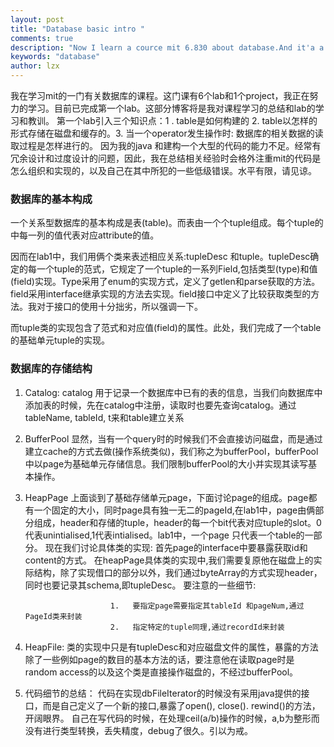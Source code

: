 ```yaml
---
layout: post
title: "Database basic intro "
comments: true
description: "Now I learn a cource mit 6.830 about database.And it'a a intro "
keywords: "database"
author: lzx
---
```


  我在学习mit的一门有关数据库的课程。这门课有6个lab和1个project，我正在努力的学习。目前已完成第一个lab。这部分博客将是我对课程学习的总结和lab的学习和教训。
   第一个lab引入三个知识点：1 . table是如何构建的  2. table以怎样的形式存储在磁盘和缓存的。3. 当一个operator发生操作时: 数据库的相关数据的读取过程是怎样进行的。
因为我的java 和建构一个大型的代码的能力不足。经常有冗余设计和过度设计的问题，因此，我在总结相关经验时会格外注重mit的代码是怎么组织和实现的，以及自己在其中所犯的一些低级错误。水平有限，请见谅。
### 数据库的基本构成
一个关系型数据库的基本构成是表(table)。而表由一个个tuple组成。每个tuple的中每一列的值代表对应attribute的值。

因而在lab1中，我们用俩个类来表述相应关系:tupleDesc 和tuple。tupleDesc确定的每一个tuple的范式，它规定了一个tuple的一系列Field,包括类型(type)和值(field)实现。Type采用了enum的实现方式，定义了getlen和parse获取的方法。field采用interface继承实现的方法去实现。field接口中定义了比较获取类型的方法。我对于接口的使用十分拙劣，所以强调一下。

而tuple类的实现包含了范式和对应值(field)的属性。此处，我们完成了一个table的基础单元tuple的实现。
### 数据库的存储结构

1. Catalog:
catalog 用于记录一个数据库中已有的表的信息，当我们向数据库中添加表的时候，先在catalog中注册，读取时也要先查询catalog。通过tableName, tableId, t来和table建立关系

2. BufferPool
显然，当有一个query时的时候我们不会直接访问磁盘，而是通过建立cache的方式去做(操作系统类似)，我们称之为bufferPool，bufferPool中以page为基础单元存储信息。我们限制bufferPool的大小并实现其读写基本操作。

3. HeapPage
上面谈到了基础存储单元page，下面讨论page的组成。page都有一个固定的大小，同时page具有独一无二的pageId,在lab1中，page由俩部分组成，header和存储的tuple，header的每一个bit代表对应tuple的slot。0 代表unintialised,1代表intialised。lab1中，一个page 只代表一个table的一部分。
现在我们讨论具体类的实现:
首先page的interface中要暴露获取id和content的方式。
在heapPage具体类的实现中,我们需要复原他在磁盘上的实际结构，除了实现借口的部分以外，我们通过byteArray的方式实现header，同时也要记录其schema,即tupleDesc。
要注意的一些细节:

                          1.   要指定page需要指定其tableId 和pageNum,通过PageId类来封装
                          2.   指定特定的tuple同理,通过recordId来封装
                          
4. HeapFile:
  类的实现中只是有tupleDesc和对应磁盘文件的属性，暴露的方法除了一些例如page的数目的基本方法的话，要注意他在读取page时是random access的以及这个类是直接操作磁盘的，不经过bufferPool。
 
 5. 代码细节的总结：
    代码在实现dbFileIterator的时候没有采用java提供的接口，而是自己定义了一个新的接口,暴露了open(), close(). rewind()的方法，开阔眼界。
    自己在写代码的时候，在处理ceil(a/b)操作的时候，a,b为整形而没有进行类型转换，丢失精度，debug了很久。引以为戒。
  
  
  
  
  
  
  
  
  
  
  
  
  
  
  
  
  
  
  
  
  
  
  
  
  
  
  
  
  
  
  
  
  
  
  
  
  
  
